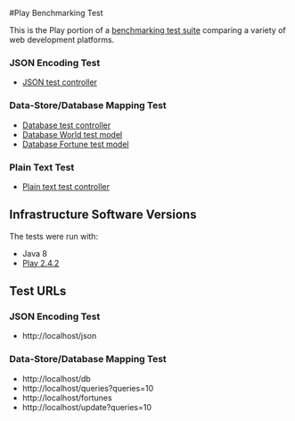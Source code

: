 #Play Benchmarking Test

This is the Play portion of a [benchmarking test suite](../) comparing a variety of web development platforms.

### JSON Encoding Test

* [JSON test controller](app/controllers/Application.java)

### Data-Store/Database Mapping Test

* [Database test controller](app/controllers/Application.java)
* [Database World test model](app/models/World.java)
* [Database Fortune test model](app/models/Fortune.java)

### Plain Text Test

* [Plain text test controller](app/controllers/Application.java)

## Infrastructure Software Versions
The tests were run with:

* Java 8
* [Play 2.4.2](https://www.playframework.com/)

## Test URLs
### JSON Encoding Test

* http://localhost/json

### Data-Store/Database Mapping Test

* http://localhost/db
* http://localhost/queries?queries=10
* http://localhost/fortunes
* http://localhost/update?queries=10

